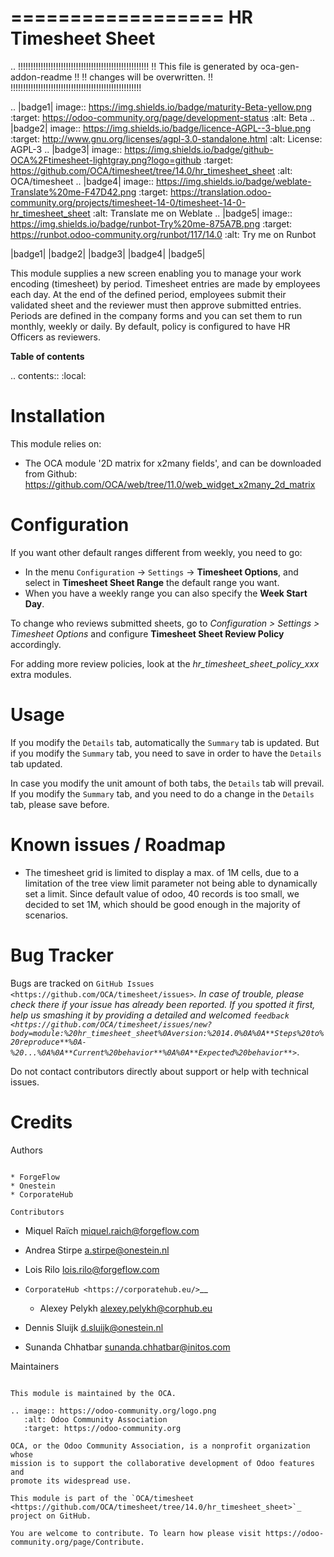 ==================
HR Timesheet Sheet
==================

.. !!!!!!!!!!!!!!!!!!!!!!!!!!!!!!!!!!!!!!!!!!!!!!!!!!!!
   !! This file is generated by oca-gen-addon-readme !!
   !! changes will be overwritten.                   !!
   !!!!!!!!!!!!!!!!!!!!!!!!!!!!!!!!!!!!!!!!!!!!!!!!!!!!

.. |badge1| image:: https://img.shields.io/badge/maturity-Beta-yellow.png
    :target: https://odoo-community.org/page/development-status
    :alt: Beta
.. |badge2| image:: https://img.shields.io/badge/licence-AGPL--3-blue.png
    :target: http://www.gnu.org/licenses/agpl-3.0-standalone.html
    :alt: License: AGPL-3
.. |badge3| image:: https://img.shields.io/badge/github-OCA%2Ftimesheet-lightgray.png?logo=github
    :target: https://github.com/OCA/timesheet/tree/14.0/hr_timesheet_sheet
    :alt: OCA/timesheet
.. |badge4| image:: https://img.shields.io/badge/weblate-Translate%20me-F47D42.png
    :target: https://translation.odoo-community.org/projects/timesheet-14-0/timesheet-14-0-hr_timesheet_sheet
    :alt: Translate me on Weblate
.. |badge5| image:: https://img.shields.io/badge/runbot-Try%20me-875A7B.png
    :target: https://runbot.odoo-community.org/runbot/117/14.0
    :alt: Try me on Runbot

|badge1| |badge2| |badge3| |badge4| |badge5| 

This module supplies a new screen enabling you to manage your work encoding
(timesheet) by period. Timesheet entries are made by employees each day. At the
end of the defined period, employees submit their validated sheet and the
reviewer must then approve submitted entries. Periods are defined in the
company forms and you can set them to run monthly, weekly or daily. By default,
policy is configured to have HR Officers as reviewers.

**Table of contents**

.. contents::
   :local:

Installation
============

This module relies on:

* The OCA module '2D matrix for x2many fields', and can be downloaded from
  Github: https://github.com/OCA/web/tree/11.0/web_widget_x2many_2d_matrix

Configuration
=============

If you want other default ranges different from weekly, you need to go:

* In the menu `Configuration` -> `Settings` -> **Timesheet Options**,
  and select in **Timesheet Sheet Range** the default range you want.
* When you have a weekly range you can also specify the **Week Start Day**.

To change who reviews submitted sheets, go to *Configuration > Settings > Timesheet Options*
and configure **Timesheet Sheet Review Policy** accordingly.

For adding more review policies, look at the *hr_timesheet_sheet_policy_xxx*
extra modules.

Usage
=====



If you modify the `Details` tab, automatically the `Summary` tab is updated.
But if you modify the `Summary` tab, you need to save in order to have the `Details` tab updated.

In case you modify the unit amount of both tabs, the `Details` tab will prevail.
If you modify the `Summary` tab, and you need to do a change in the `Details` tab, please save before.

Known issues / Roadmap
======================

* The timesheet grid is limited to display a max. of 1M cells, due to a
  limitation of the tree view limit parameter not being able to dynamically
  set a limit. Since default value of odoo, 40 records is too small, we decided
  to set 1M, which should be good enough in the majority of scenarios.

Bug Tracker
===========

Bugs are tracked on `GitHub Issues <https://github.com/OCA/timesheet/issues>`_.
In case of trouble, please check there if your issue has already been reported.
If you spotted it first, help us smashing it by providing a detailed and welcomed
`feedback <https://github.com/OCA/timesheet/issues/new?body=module:%20hr_timesheet_sheet%0Aversion:%2014.0%0A%0A**Steps%20to%20reproduce**%0A-%20...%0A%0A**Current%20behavior**%0A%0A**Expected%20behavior**>`_.

Do not contact contributors directly about support or help with technical issues.

Credits
=======

Authors
~~~~~~~

* ForgeFlow
* Onestein
* CorporateHub

Contributors
~~~~~~~~~~~~

* Miquel Raïch <miquel.raich@forgeflow.com>
* Andrea Stirpe <a.stirpe@onestein.nl>
* Lois Rilo <lois.rilo@forgeflow.com>
* `CorporateHub <https://corporatehub.eu/>`__

  * Alexey Pelykh <alexey.pelykh@corphub.eu>

* Dennis Sluijk <d.sluijk@onestein.nl>
* Sunanda Chhatbar <sunanda.chhatbar@initos.com>

Maintainers
~~~~~~~~~~~

This module is maintained by the OCA.

.. image:: https://odoo-community.org/logo.png
   :alt: Odoo Community Association
   :target: https://odoo-community.org

OCA, or the Odoo Community Association, is a nonprofit organization whose
mission is to support the collaborative development of Odoo features and
promote its widespread use.

This module is part of the `OCA/timesheet <https://github.com/OCA/timesheet/tree/14.0/hr_timesheet_sheet>`_ project on GitHub.

You are welcome to contribute. To learn how please visit https://odoo-community.org/page/Contribute.

